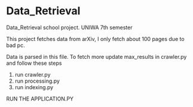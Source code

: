# Data_Retrieval
Data_Retrieval school project. UNIWA 7th semester

This project fetches data from arXiv, I only fetch about 100 pages due to bad pc. 

Data is parsed in this file. To fetch more update max_results in crawler.py and follow these steps

1) run crawler.py
2) run processing.py
3) run indexing.py

RUN THE APPLICATION.PY
